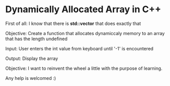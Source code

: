 # Dynamically Allocated Array in C++
First of all: I know that there is <b>std::vector</b> that does exactly that

Objective: Create a function that allocates dynamiccaly memory to an array that has the length undefined

Input: User enters the int value from keyboard until '-1' is encountered

Output: Display the array

Objective: I want to reinvent the wheel a little with the purpose of learning.

Any help is welcomed :)

